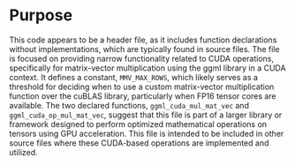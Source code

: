 # Purpose
This code appears to be a header file, as it includes function declarations without implementations, which are typically found in source files. The file is focused on providing narrow functionality related to CUDA operations, specifically for matrix-vector multiplication using the ggml library in a CUDA context. It defines a constant, `MMV_MAX_ROWS`, which likely serves as a threshold for deciding when to use a custom matrix-vector multiplication function over the cuBLAS library, particularly when FP16 tensor cores are available. The two declared functions, `ggml_cuda_mul_mat_vec` and `ggml_cuda_op_mul_mat_vec`, suggest that this file is part of a larger library or framework designed to perform optimized mathematical operations on tensors using GPU acceleration. This file is intended to be included in other source files where these CUDA-based operations are implemented and utilized.
